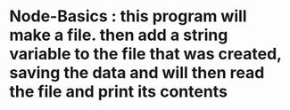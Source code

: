 # Node-Basics : this program will make a file. then add a string variable to the file that was created, saving the data and will then read the file and print its contents
